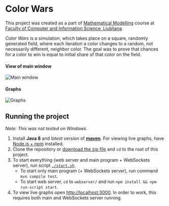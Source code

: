# Color Wars

This project was created as a part of [Mathematical Modelling](https://ucilnica.fri.uni-lj.si/course/view.php?id=25&lang=en) course at [Faculty of Computer and Information Science, Ljubljana](http://www.fri.uni-lj.si/en/).

*Color Wars* is a simulation, which takes place on a square, randomly generated field, where each iteration a color changes to a random, not necessarily different, neighbor color. The goal was to prove that chances for a color to win is equal to initial share of that color on the field.

#### View of main window

![Main window](http://i.imgur.com/cfNjaFg.png)

#### Graphs

![Graphs](http://i.imgur.com/VUCLVHU.png)

## Running the project

*Note: This was not tested on Windows.*

1. Install **Java 8** and *latest version* of **[maven](https://maven.apache.org/)**. For viewing live graphs, have [Node.js + npm](https://nodejs.org/) installed.
2. Clone the repository or [download the zip file](https://github.com/markogresak/MM-color-wars/archive/master.zip) and `cd` to the root of this project.
3. To start everything (web server and main program + WebSockets server), run script [`./start.sh`](./start.sh).
    - To start only main program (+ WebSockets server), run command `mvn compile test`.
    - To start web server, `cd` to `webserver/` and run `npm install && npm run-script start`.
4. To view live graphs open [http://localhost:3000](http://localhost:3000). In order to work, this requires both main and WebSockets server running.
